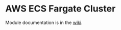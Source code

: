 # AWS ECS Fargate Cluster

Module documentation is in the [wiki](https://github.com/HealthcareBlocks/hcblocks-terraform-modules-aws/wiki/ecs_fargate_cluster).

